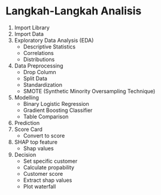 # Langkah-Langkah Analisis #

1. Import Library
2. Import Data
3. Exploratory Data Analysis (EDA)
   - Descriptive Statistics
   - Correlations
   - Distributions
4. Data Preprocessing
   - Drop Column
   - Split Data
   - Standardization
   - SMOTE (Synthetic Minority Oversampling Technique)
5. Modelling
   - Binary Logistic Regression
   - Gradient Boosting Classifier
   - Table Comparison
6. Prediction
7. Score Card
   - Convert to score
8. SHAP top feature
   - Shap values
9. Decision
    - Set specific customer
    - Calculate propability
    - Customer score
    - Extract shap values
    - Plot waterfall
